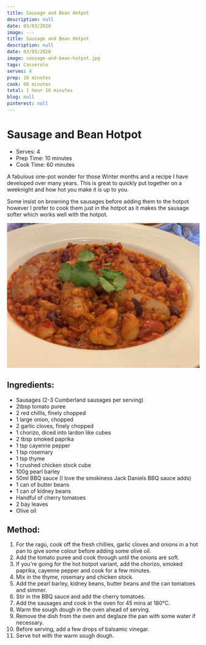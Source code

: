 ```yaml
---
title: Sausage and Bean Hotpot
description: null
date: 03/03/2020
image: ---
title: Sausage and Bean Hotpot
description: null
date: 03/03/2020
image: sausage-and-bean-hotpot.jpg
tags: Casserole
serves: 4
prep: 10 minutes
cook: 60 minutes
total: 1 hour 10 minutes
blog: null
pinterest: null
---
```


# Sausage and Bean Hotpot

* Serves: 4
* Prep Time: 10 minutes
* Cook Time: 60 minutes

A fabulous one-pot wonder for those Winter months and a recipe I have developed over many years.
This is great to quickly put together on a weeknight and how hot you make it is up to you.

Some insist on browning the sausages before adding them to the hotpot however I prefer to cook them just in the hotpot as it makes the sausage softer which works well with the hotpot.

![Sausage and Bean Hotpot](../images/sausage-and-bean-hotpot.jpg)

## Ingredients:
* Sausages (2-3 Cumberland sausages per serving)
* 2tbsp tomato puree
* 2 red chillis, finely chopped
* 1 large onion, chopped
* 2 garlic cloves, finely chopped
* 1 chorizo, diced into lardon like cubes
* 2 tbsp smoked paprika
* 1 tsp cayenne pepper
* 1 tsp rosemary
* 1 tsp thyme
* 1 crushed chicken stock cube
* 100g pearl barley
* 50ml BBQ sauce (I love the smokiness Jack Daniels BBQ sauce adds)
* 1 can of butter beans
* 1 can of kidney beans
* Handful of cherry tomatoes
* 2 bay leaves
* Olive oil


## Method:
1. For the ragù, cook off the fresh chillies, garlic cloves and onions in a hot pan to give some colour before adding some olive oil.
2. Add the tomato puree and cook through until the onions are soft.
3. If you're going for the hot hotpot variant, add the chorizo, smoked paprika, cayenne pepper and cook for a few minutes.
4. Mix in the thyme, rosemary and chicken stock.
5. Add the pearl barley, kidney beans, butter beans and the can tomatoes and simmer.
6. Stir in the BBQ sauce and add the cherry tomatoes.
7. Add the sausages and cook in the oven for 45 mins at 180°C.
8. Warm the sough dough in the oven ahead of serving.
9. Remove the dish from the oven and deglaze the pan with some water if necessary.
10. Before serving, add a few drops of balsamic vinegar.
11. Serve hot with the warm sough dough.
